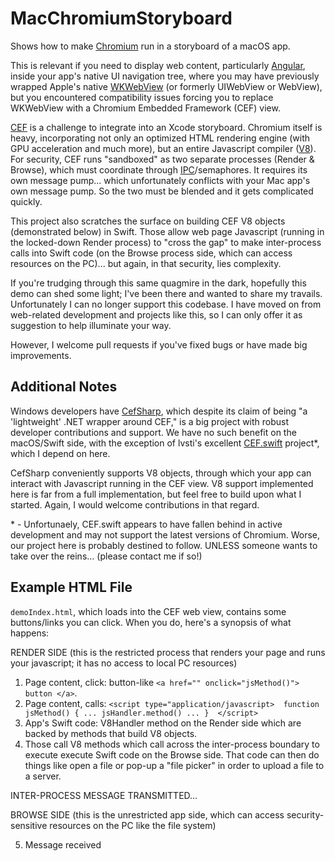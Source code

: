 MacChromiumStoryboard
===================

Shows how to make [Chromium](https://www.chromium.org/Home) run in a storyboard of a macOS app.

This is relevant if you need to display web content, particularly [Angular](https://angular.io/),
inside your app's native UI navigation tree, where you may have previously wrapped Apple's native
[WKWebView](https://developer.apple.com/documentation/webkit/wkwebview) (or formerly UIWebView or
WebView), but you encountered compatibility issues forcing you to replace WKWebView with a Chromium
Embedded Framework (CEF) view.

[CEF](https://github.com/chromiumembedded/cef) is a challenge to integrate into an Xcode storyboard.
Chromium itself is heavy, incorporating not only an optimized HTML rendering engine (with GPU acceleration
and much more), but an entire Javascript compiler ([V8](https://v8.dev/)).
For security, CEF runs "sandboxed" as two separate processes (Render & Browse), which must coordinate
through [IPC](https://en.wikipedia.org/wiki/Inter-process_communication)/semaphores.  It requires its own
message pump... which unfortunately conflicts with your Mac app's own message pump.  So the two must be
blended and it gets complicated quickly.

This project also scratches the surface on building CEF V8 objects (demonstrated below) in Swift.
Those allow web page Javascript (running in the locked-down Render process) to "cross the gap" to make
inter-process calls into Swift code (on the Browse process side, which can access resources on the PC)...
but again, in that security, lies complexity. 

If you're trudging through this same quagmire in the dark, hopefully this demo can shed some light;
I've been there and wanted to share my travails.
Unfortunately I can no longer support this codebase.  I have moved on from web-related development
and projects like this, so I can only offer it as suggestion to help illuminate your way.

However, I welcome pull requests if you've fixed bugs or have made big improvements.

Additional Notes
----------------
Windows developers have [CefSharp](https://cefsharp.github.io/), which despite its claim of being
"a 'lightweight' .NET wrapper around CEF," is a big project with robust developer contributions and support.
We have no such benefit on the macOS/Swift side, with the exception of lvsti's excellent
[CEF.swift](https://github.com/lvsti/CEF.swift) project\*, which I depend on here.

CefSharp conveniently supports V8 objects, through which your app can interact with Javascript running
in the CEF view.  V8 support implemented here is far from a full implementation, but feel free to build
upon what I started.  Again, I would welcome contributions in that regard.

\* - Unfortunaely, CEF.swift appears to have fallen behind in active development and may not support the
latest versions of Chromium.  Worse, our project here is probably destined to follow.  UNLESS someone
wants to take over the reins... (please contact me if so!)

Example HTML File
-----------------
`demoIndex.html`, which loads into the CEF web view, contains some buttons/links you can click.
When you do, here's a synopsis of what happens:

RENDER SIDE (this is the restricted process that renders your page and runs your javascript; it has no access to local PC resources)

1. Page content, click:  button-like `<a href="" onclick="jsMethod()"> button </a>`.
2. Page content, calls:  `<script type="application/javascript>  function jsMethod() { ... jsHandler.method() ... }  </script>` 
3. App's Swift code:  V8Handler method
   on the Render side which are backed by methods that build V8 objects.
4. Those call V8 methods which call across the inter-process boundary to execute execute Swift code on the Browse side.  That code can then do things like open a file or pop-up a "file picker" in order to upload a file to a server.

INTER-PROCESS MESSAGE TRANSMITTED...

BROWSE SIDE (this is the unrestricted app side, which can access security-sensitive resources on the PC like the file system)

5. Message received
